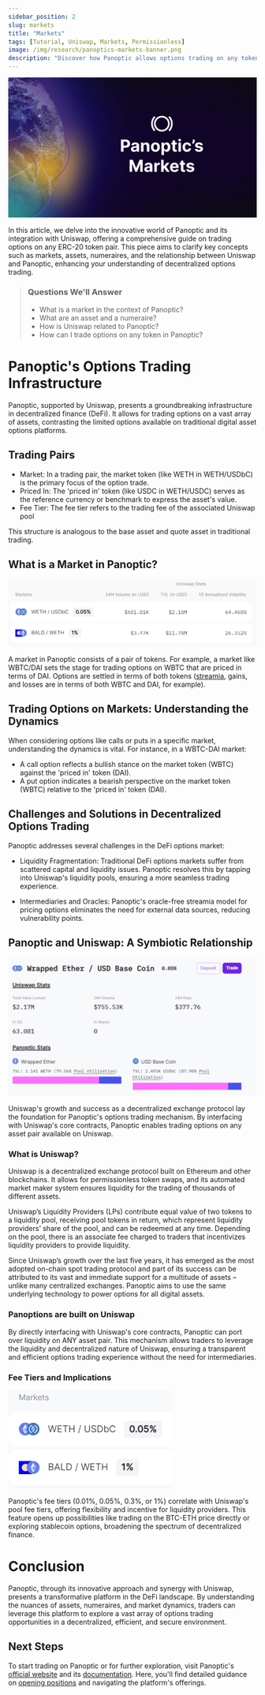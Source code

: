 ```yaml
---
sidebar_position: 2
slug: markets
title: "Markets"
tags: [Tutorial, Uniswap, Markets, Permissionless]
image: /img/research/panoptics-markets-banner.png
description: "Discover how Panoptic allows options trading on any token."
---
```


![](./markets/panoptics-markets-banner.png)

In this article, we delve into the innovative world of Panoptic and its integration with Uniswap, offering a comprehensive guide on trading options on any ERC-20 token pair. This piece aims to clarify key concepts such as markets, assets, numeraires, and the relationship between Uniswap and Panoptic, enhancing your understanding of decentralized options trading.

>### Questions We'll Answer
>
>-   What is a market in the context of Panoptic?
>-   What are an asset and a numeraire?
>-   How is Uniswap related to Panoptic?
>-   How can I trade options on any token in Panoptic?
    

  

# Panoptic's Options Trading Infrastructure

Panoptic, supported by Uniswap, presents a groundbreaking infrastructure in decentralized finance (DeFi). It allows for trading options on a vast array of assets, contrasting the limited options available on traditional digital asset options platforms.

  

## Trading Pairs

-   Market: In a trading pair, the market token (like WETH in WETH/USDbC) is the primary focus of the option trade. 
-   Priced In: The 'priced in' token (like USDC in WETH/USDC) serves as the reference currency or benchmark to express the asset's value.
-   Fee Tier: The fee tier refers to the trading fee of the associated Uniswap pool
    

This structure is analogous to the base asset and quote asset in traditional trading.

  

## What is a Market in Panoptic?

![](./markets/1.png)

A market in Panoptic consists of a pair of tokens. For example, a market like WBTC/DAI sets the stage for trading options on WBTC that are priced in terms of DAI. Options are settled in terms of both tokens ([streamia](https://panoptic.xyz/blog/streamia-defi-native-options-pricing), gains, and losses are in terms of both WBTC and DAI, for example).

  

## Trading Options on Markets: Understanding the Dynamics

When considering options like calls or puts in a specific market, understanding the dynamics is vital. For instance, in a WBTC-DAI market:

-   A call option reflects a bullish stance on the market token (WBTC) against the 'priced in' token (DAI).
-   A put option indicates a bearish perspective on the market token (WBTC) relative to the 'priced in' token (DAI).  

## Challenges and Solutions in Decentralized Options Trading

Panoptic addresses several challenges in the DeFi options market:

-   Liquidity Fragmentation: Traditional DeFi options markets suffer from scattered capital and liquidity issues. Panoptic resolves this by tapping into Uniswap's liquidity pools, ensuring a more seamless trading experience.
    
-   Intermediaries and Oracles: Panoptic's oracle-free streamia model for pricing options eliminates the need for external data sources, reducing vulnerability points.

## Panoptic and Uniswap: A Symbiotic Relationship

![](./markets/2.png)

Uniswap's growth and success as a decentralized exchange protocol lay the foundation for Panoptic's options trading mechanism. By interfacing with Uniswap's core contracts, Panoptic enables trading options on any asset pair available on Uniswap.

### What is Uniswap?

Uniswap is a decentralized exchange protocol built on Ethereum and other blockchains. It allows for permissionless token swaps, and its automated market maker system ensures liquidity for the trading of thousands of different assets.

  

Uniswap’s Liquidity Providers (LPs) contribute equal value of two tokens to a liquidity pool, receiving pool tokens in return, which represent liquidity providers’ share of the pool, and can be redeemed at any time. Depending on the pool, there is an associate fee charged to traders that incentivizes liquidity providers to provide liquidity.

  

Since Uniswap’s growth over the last five years, it has emerged as the most adopted on-chain spot trading protocol and part of its success can be attributed to its vast and immediate support for a multitude of assets – unlike many centralized exchanges. Panoptic aims to use the same underlying technology to power options for all digital assets.

### Panoptions are built on Uniswap

By directly interfacing with Uniswap's core contracts, Panoptic can port over liquidity on ANY asset pair. This mechanism allows traders to leverage the liquidity and decentralized nature of Uniswap, ensuring a transparent and efficient options trading experience without the need for intermediaries.

### Fee Tiers and Implications

![](./markets/3.png)

Panoptic's fee tiers (0.01%, 0.05%, 0.3%, or 1%) correlate with Uniswap's pool fee tiers, offering flexibility and incentive for liquidity providers. This feature opens up possibilities like trading on the BTC-ETH price directly or exploring stablecoin options, broadening the spectrum of decentralized finance.

# Conclusion

Panoptic, through its innovative approach and synergy with Uniswap, presents a transformative platform in the DeFi landscape. By understanding the nuances of assets, numeraires, and market dynamics, traders can leverage this platform to explore a vast array of options trading opportunities in a decentralized, efficient, and secure environment.

## Next Steps

To start trading on Panoptic or for further exploration, visit Panoptic's [official website](https://www.panoptic.xyz) and its [documentation](https://docs.panoptic.xyz). Here, you'll find detailed guidance on [opening positions](https://panoptic.xyz/research/opening-a-position-on-panoptic) and navigating the platform's offerings.